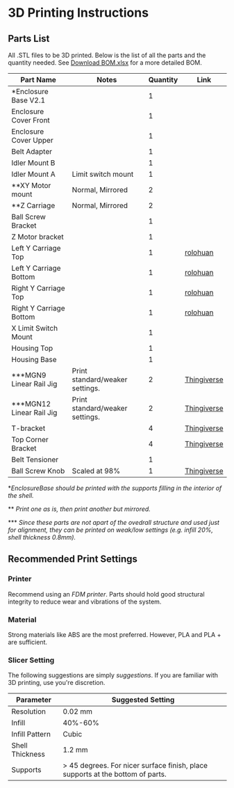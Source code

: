 # 3D Printing Instructions

## Parts List
All .STL files to be 3D printed. Below is the list of all the parts and the quantity needed.
See [Download BOM.xlsx](./OpticalModule/BOM/BOM.xlsx) for a more detailed BOM.

| Part Name                | Notes                     | Quantity | Link |
|--------------------------|---------------------------|----------|------|
| *Enclosure Base V2.1     |                           | 1        |      |
| Enclosure Cover Front    |                           | 1        |      |
| Enclosure Cover Upper    |                           | 1        |      |
| Belt Adapter             |                           | 1        |      |
| Idler Mount B            |                           | 1        |      |
| Idler Mount A            | Limit switch mount        | 1        |      |
| **XY Motor mount         | Normal, Mirrored          | 2        |      |
| **Z Carriage             | Normal, Mirrored          | 2        |      |
| Ball Screw Bracket       |                           | 1        |      |
| Z Motor bracket          |                           | 1        |      |
| Left Y Carriage Top      |                           | 1        | [rolohuan](https://github.com/rolohaun/SimpleCore/tree/main/CAD) | 
| Left Y Carriage Bottom   |                           | 1        | [rolohuan](https://github.com/rolohaun/SimpleCore/tree/main/CAD) |
| Right Y Carriage Top     |                           | 1        | [rolohuan](https://github.com/rolohaun/SimpleCore/tree/main/CAD) |
| Right Y Carriage Bottom  |                           | 1        | [rolohuan](https://github.com/rolohaun/SimpleCore/tree/main/CAD) |
| X Limit Switch Mount     |                           | 1        |       |
| Housing Top              |                           | 1        |       |
| Housing Base             |                           | 1        |       |
| ***MGN9 Linear Rail Jig  |  Print standard/weaker settings.     | 2        | [Thingiverse](https://www.thingiverse.com/thing:5903898/files) |
| ***MGN12 Linear Rail Jig |  Print standard/weaker settings.     | 2        | [Thingiverse](https://www.thingiverse.com/thing:5903898/files) |
| T-bracket                |                           | 4        | [Thingiverse](https://www.thingiverse.com/thing:2503622/files) |
| Top Corner Bracket       |                           | 4        | [Thingiverse](https://www.thingiverse.com/thing:2655498) |
| Belt Tensioner           |                           | 1        |      |
| Ball Screw Knob          | Scaled at 98%             | 1        | [Thingiverse](https://www.thingiverse.com/thing:3014508/files) |

**EnclosureBase should be printed with the supports filling in the interior of the shell.*

** *Print one as is, then print another but mirrored.*

*** *Since these parts are not apart of the ovedrall structure and used just for alignment, they can be printed on weak/low settings (e.g. infill 20%, shell thickness 0.8mm).*

## Recommended Print Settings
### Printer

Recommend using an *FDM printer*. Parts should hold good structural integrity to reduce wear and vibrations of the system.

### Material
Strong materials like ABS are the most preferred. However, PLA and PLA + are sufficient.

### Slicer Setting
The following suggestions are simply *suggestions*. If you are familiar with 3D printing, use you're discretion.

| Parameter        | Suggested Setting |
| -----------------| ----------------- |
| Resolution       | 0.02 mm           |
| Infill           | 40%-60%           |
| Infill Pattern   | Cubic             |
| Shell Thickness  | 1.2 mm            |
| Supports         | > 45 degrees. For nicer surface finish, place supports at the bottom of parts. |

